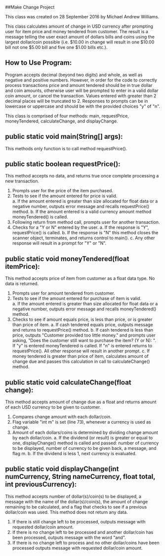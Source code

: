 ##Make Change Project

This class was created on 28 September 2016 by Michael Andrew Williams.

This class calculates amount of change in USD currency after prompting user for item price and money tendered from customer.
The result is a message telling the user exact amount of dollars bills and coins using the largest dollar/coin possible (i.e. $10.00 in change
will result in one $10.00 bill not one $5.00 bill and five one $1.00 bills etc.).

How to Use Program:
----------------------------------------------------------------------------
Program accepts decimal (beyond two digits) and whole, as well as negative and positive numbers.  However, in order for the code to correctly process transactions price and amount tendered should be in true dollar and coin amounts, otherwise user will be prompted to enter in a valid dollar coin amount, or cancel the transaction.  Values entered with greater than 2 decimal places will be truncated to 2.  Responses to prompts can be in lowercase or uppercase and should be with the provided choices "y" of "n".

This class is comprised of four methods: main, requestPrice, moneyTendered, calculateChange, and displayChange.

public static void main(String[] args):
-----------------------------------------------
This methods only function is to call method requestPrice().

public static boolean requestPrice():
-----------------------------------------------
This method accepts no data, and returns true once complete processing a new transaction.

1.  Prompts user for the price of the item purchased.
2.  Tests to see if the amount entered for price is valid.  
	a.	If the amount entered is greater than size allocated for float data or a negative number, outputs error message and recalls requestPrice() method.
	b.	If the amount entered is a valid currency amount method moneyTendered() is called.
3.	Following return from method call, prompts user for another transaction.
4.  Checks for a "Y or N" entered by the user.
	a.	If the response is "Y", requestPrice() is called.
	b.	If the response is "N" this method closes the scanner object, terminates, and returns control to main().
	c.	Any other response will result in a prompt for "Y" or "N".


public static void moneyTendered(float itemPrice):
----------------------------------------------------
This method accepts price of item from customer as a float data type. No data is returned.

1.	Prompts user for amount tendered from customer.
2.	Tests to see if the amount entered for purchase of item is valid.  
	a.	If the amount entered is greater than size allocated for float data or a negative number, outputs error message and recalls moneyTendered() method.
3.	Checks to see if amount equals price, is less than price, or is greater than price of item.
	a.	If cash tendered equals price, outputs message and returns to requestPrice() method.
	b.	If cash tendered is less than price, outputs "Customer provided too little money." and prompts user asking,
		"Does the customer still want to purchase the item? (Y or N): ".  
			If "y" is entered moneyTendered is called.  If "n" is entered returns to requestPrice(). All other response will result in another prompt.
	c.	If money tendered is greater than price of item, calculates amount of change due and passes this calculation in call to calculateChange() method.

public static void calculateChange(float change):
--------------------------------------------------
This method accepts amount of change due as a float and returns amount of each USD currency to be given to customer.

1.	Compares change amount with each dollar/coin.
2.	Flag variable "int m" is set (line 73), whenever a currency is used as change.
3.	Amount of each dollars/coins is determined by dividing change amount by each dollar/coin.
	a.	If the dividend (or result) is greater or equal to one, displayChange() method is called and passed:
		number of currency to be displayed, number of currency to be given back, a message, and flag m.
	b.	If the dividend is less 1, next currency is evaluated.

public static void displayChange(int numCurrency, String nameCurrency, float total, int previousCurrency):
----------------------------------------------------------------------------------------------------------
This method accepts number of dollar(s)/coin(s) to be displayed, a message with the name of the dollar(s)/coin(s), the amount of change remaining
to be calculated, and a flag that checks to see if a previous dollar/coin was used.  This method does not return any data.

1.  If there is still change left to be processed, outputs message with requested dollar/coin amount.
2.	If there is no change left to be processed and another dollar/coin has been processed, outputs message with the word "and".
3.	If there is no change left to process and no other dollar/coins have been processed outputs message with requested dollar/coin amount.
